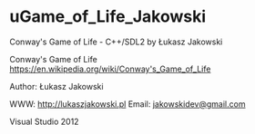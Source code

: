 # uGame_of_Life_Jakowski
Conway's Game of Life - C++/SDL2 by Łukasz Jakowski


Conway's Game of Life
https://en.wikipedia.org/wiki/Conway's_Game_of_Life

Author: Łukasz Jakowski

WWW: http://lukaszjakowski.pl Email: jakowskidev@gmail.com

Visual Studio 2012
